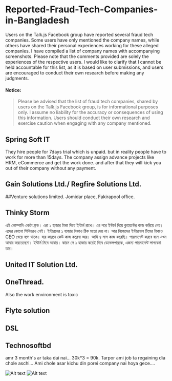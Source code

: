 # Reported-Fraud-Tech-Companies-in-Bangladesh
Users on the Talk.js Facebook group have reported several fraud tech companies. Some users have only mentioned the company names, while others have shared their personal experiences working for these alleged companies. I have compiled a list of company names with accompanying screenshots. Please note that the comments provided are solely the experiences of the respective users. I would like to clarify that I cannot be held accountable for this list, as it is based on user submissions, and users are encouraged to conduct their own research before making any judgments.

#### Notice:
>Please be advised that the list of fraud tech companies, shared by users on the Talk.js Facebook group, is for informational purposes only. I assume no liability for the accuracy or consequences of using this information. Users should conduct their own research and exercise caution when engaging with any company mentioned.

## Spring Soft IT
They hire people for 7days trial which is unpaid. but in reality people have to work for more than 15days. The company assign advance projects like HRM, eCommerce and get the work done. and after that they will kick you out of their company without any payment.

## Gain Solutions Ltd./ Regfire Solutions Ltd.

##Venture solutions limited.
Jomidar place, Fakirapool office.

## Thinky Storm 
এই কোম্পানি একটা ফ্রড। এরা ১ হাজার টাকা দিয়ে ইন্টার্ন রাখে। এর পরে ইন্টার্ন দিয়ে ক্লায়েন্টের কাজ করিয়ে নেয়। এদের কোনো সিনিয়রও নেই। ইন্টারনের ১ হাজার টাকাও ঠিক মতো দেয় না। আর নিজেদের ইন্টারনাল টিমের টাকাও CEO খেয়ে বসে থাকে। যার কারনে কেউ কাজ করেনা আর। আমি ৪ মাস কাজ করেছি। পারমানেন্ট করবে বলে এখন আবার করতেছেনা। ইন্টার্ন নিবে আবার। কারন সে ১ হাজার করেই দিবে ডেভেলপারকে, এজন্য পারমানেন্ট লাগবেনা তার।

## United IT Solution Ltd.

## OneThread.
Also the work environment is toxic

## Flyte solution

## DSL

## Technosoftbd 
amr 3 month's ar taka dai nai... 30k*3 = 90k. Tarpor ami job ta regaining dia chole aschi... Ami chole asar kichu din porei company nai hoya gece.…

![Alt text](https://i.ibb.co/BBFYwyF/Screenshot-1.jpg) ![Alt text](https://i.ibb.co/3fkK4zS/Screenshot-2.png)
